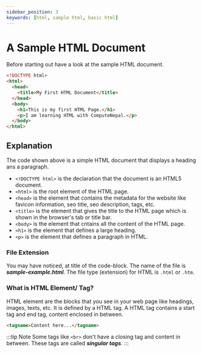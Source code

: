 ```yaml
---
sidebar_position: 3
keywords: [html, sample html, basic html]
---
```


# A Sample HTML Document

Before starting out have a look at the sample HTML document.

```html title=sample-example.html
<!DOCTYPE html>
<html>
  <head>
    <title>My First HTML Document</title>
  </head>
  <body>
    <h1>This is my first HTML Page.</h1>
    <p>I am learning HTML with ComputeNepal.</p>
  </body>
</html>
```

## Explanation

The code shown above is a simple HTML document that displays a heading ans a paragraph.

- `<!DOCTYPE html>` is the declaration that the document is an HTML5 document.
- `<html>` is the root element of the HTML page.
- `<head>` is the element that contains the metadata for the website like favicon information, seo title, seo description, tags, etc.
- `<title>` is the element that gives the title to the HTML page which is shown in the browser's tab or title bar.
- `<body>` is the element that cntains all the content of the HTML page.
- `<h1>` is the element that defines a large heading.
- `<p>` is the element that defines a paragraph in HTML.

### File Extension

You may have noticed, at title of the code-block. The name of the file is **_sample-example.html_**. The file type (extension) for HTML is <code>.html</code> or <code>.htm</code>.

### What is HTML Element/ Tag?

HTML element are the blocks that you see in your web page like headings, images, texts, etc. It is defined by a HTML tag. A HTML tag contains a start tag and end tag, content enclosed in between.

```html
<tagname>Content here...</tagname>
```

:::tip Note
Some tags like `<br>` don't have a closing tag and content in between. These tags are called **_singular tags_**.
:::
